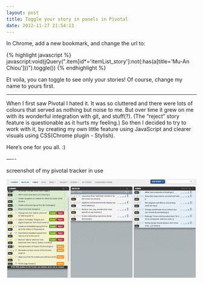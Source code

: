 ```yaml
---
layout: post
title: Toggle your story in panels in Pivotal
date: 2012-11-27 21:54:13
---
```


In Chrome, add a new bookmark, and change the url to:

{% highlight javascript %}
javascript:void(jQuery(".item[id*='itemList_story']:not(:has(a[title='Mu-An Chiou']))").toggle())
{% endhighlight %}

Et voila, you can toggle to see only your stories! Of course, change my name to yours first.

---

When I first saw Pivotal I hated it. It was so cluttered and there were lots of colours that served as nothing but noise to me. But over time it grew on me with its wonderful integration with git, and stuff(?). (The “reject” story feature is questionable as it hurts my feeling.) So then I decided to try to work with it, by creating my own little feature using JavaScript and clearer visuals using CSS(Chrome plugin - Stylish).

Here’s one for you all. :)

—--

screenshot of my pivotal tracker in use

![screenshot](/images/12112701.png)